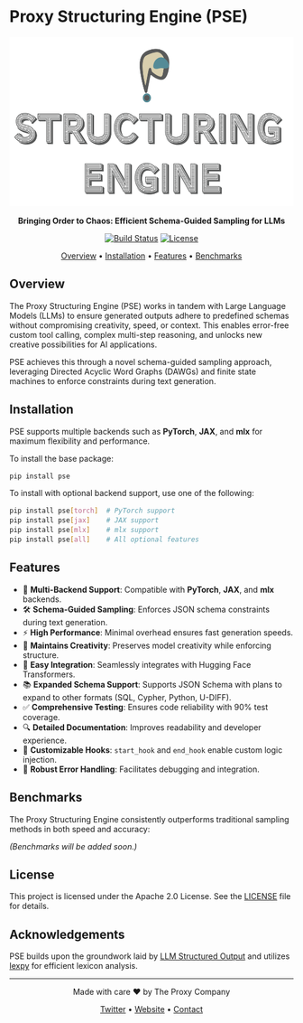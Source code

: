 # Proxy Structuring Engine (PSE)

<p align="center">
  <img src="logo.png" alt="" height="300"/>
</p>

<p align="center">
  <strong>Bringing Order to Chaos: Efficient Schema-Guided Sampling for LLMs</strong>
</p>

<p align="center">
  <!-- Badges -->
  <a href="https://github.com/TheProxyCompany/proxy-structuring-engine/actions/workflows/python-app.yml"><img src="https://github.com/TheProxyCompany/proxy-structuring-engine/actions/workflows/python-app.yml/badge.svg" alt="Build Status"></a>
  <a href="https://github.com/TheProxyCompany/proxy-structuring-engine/blob/main/LICENSE"><img src="https://img.shields.io/badge/license-Apache%202.0-blue.svg" alt="License"></a>
</p>

<p align="center">
  <a href="#overview">Overview</a> •
  <a href="#installation">Installation</a> •
  <a href="#features">Features</a> •
  <a href="#benchmarks">Benchmarks</a>
</p>

## Overview

The Proxy Structuring Engine (PSE) works in tandem with Large Language Models (LLMs) to ensure generated outputs adhere to predefined schemas without compromising creativity, speed, or context. This enables error-free custom tool calling, complex multi-step reasoning, and unlocks new creative possibilities for AI applications.

PSE achieves this through a novel schema-guided sampling approach, leveraging Directed Acyclic Word Graphs (DAWGs) and finite state machines to enforce constraints during text generation.

## Installation

PSE supports multiple backends such as **PyTorch**, **JAX**, and **mlx** for maximum flexibility and performance.

To install the base package:

```bash
pip install pse
```

To install with optional backend support, use one of the following:

```bash
pip install pse[torch]  # PyTorch support
pip install pse[jax]    # JAX support
pip install pse[mlx]    # mlx support
pip install pse[all]    # All optional features
```

## Features

- 🚀 **Multi-Backend Support**: Compatible with **PyTorch**, **JAX**, and **mlx** backends.
- 🛠 **Schema-Guided Sampling**: Enforces JSON schema constraints during text generation.
- ⚡ **High Performance**: Minimal overhead ensures fast generation speeds.
- 🎨 **Maintains Creativity**: Preserves model creativity while enforcing structure.
- 🤖 **Easy Integration**: Seamlessly integrates with Hugging Face Transformers.
- 📚 **Expanded Schema Support**: Supports JSON Schema with plans to expand to other formats (SQL, Cypher, Python, U-DIFF).
- ✅ **Comprehensive Testing**: Ensures code reliability with 90% test coverage.
- 🔍 **Detailed Documentation**: Improves readability and developer experience.
- 🧩 **Customizable Hooks**: `start_hook` and `end_hook` enable custom logic injection.
- 🔄 **Robust Error Handling**: Facilitates debugging and integration.

## Benchmarks

The Proxy Structuring Engine consistently outperforms traditional sampling methods in both speed and accuracy:

*(Benchmarks will be added soon.)*

## License

This project is licensed under the Apache 2.0 License. See the [LICENSE](LICENSE) file for details.

## Acknowledgements

PSE builds upon the groundwork laid by [LLM Structured Output](https://github.com/otriscon/llm-structured-output) and utilizes [lexpy](https://github.com/aosingh/lexpy) for efficient lexicon analysis.

---

<p align="center">
  Made with care ❤️ by The Proxy Company
</p>

<p align="center">
  <a href="https://x.com/whatisproxy">Twitter</a> •
  <a href="https://www.what-is-proxy.com">Website</a> •
  <a href="mailto:contact@what-is-proxy.com">Contact</a>
</p>
